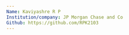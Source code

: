 ```yaml
---
Name: Kaviyashre R P
Institution/company: JP Morgan Chase and Co
Github: https://github.com/RPK2103
---
```

